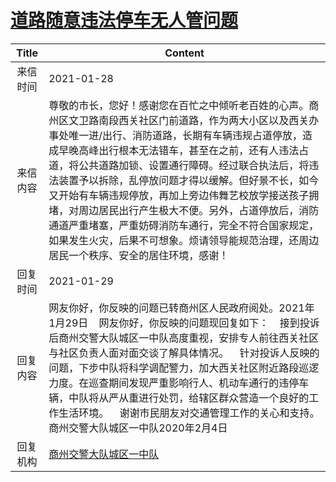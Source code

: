 # <a href="http://www.shangluo.gov.cn/zmhd/ldxxxx.jsp?urltype=leadermail.LeaderMailContentUrl&wbtreeid=1112&leadermailid=6866">道路随意违法停车无人管问题</a>
| Title |                                                                                                                                             Content                                                                                                                                             |
|:-----:|-------------------------------------------------------------------------------------------------------------------------------------------------------------------------------------------------------------------------------------------------------------------------------------------------|
| 来信时间  | 2021-01-28                                                                                                                                                                                                                                                                                      |
| 来信内容  | 尊敬的市长，您好！感谢您在百忙之中倾听老百姓的心声。商州区文卫路南段西关社区门前道路，作为两大小区以及西关办事处唯一进/出行、消防道路，长期有车辆违规占道停放，造成早晚高峰出行根本无法错车，甚至在之前，还有人违法占道，将公共道路加锁、设置通行障碍。经过联合执法后，将违法装置予以拆除，乱停放问题才得以缓解。但好景不长，如今又开始有车辆违规停放，再加上旁边伟舞艺校放学接送孩子拥堵，对周边居民出行产生极大不便。另外，占道停放后，消防通道严重堵塞，严重妨碍消防车通行，完全不符合国家规定，如果发生火灾，后果不可想象。烦请领导能规范治理，还周边居民一个秩序、安全的居住环境，感谢！ |
| 回复时间  | 2021-01-29                                                                                                                                                                                                                                                                                      |
| 回复内容  | 网友你好，你反映的问题已转商州区人民政府阅处。2021年1月29日    网友你好，你反映的问题现回复如下：    接到投诉后商州交警大队城区一中队高度重视，安排专人前往西关社区与社区负责人面对面交谈了解具体情况。    针对投诉人反映的问题，下步中队将科学调配警力，加大西关社区附近路段巡逻力度。在巡查期间发现严重影响行人、机动车通行的违停车辆，中队将从严从重进行处罚，给辖区群众营造一个良好的工作生活环境。    谢谢市民朋友对交通管理工作的关心和支持。商州交警大队城区一中队2020年2月4日                                       |
| 回复机构  | <a href="../../categories/agencies/商州交警大队城区一中队.md">商州交警大队城区一中队</a>                                                                                                                                                                                                                              |